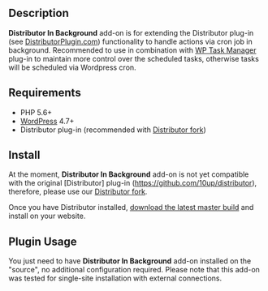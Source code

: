 ## Description

**Distributor In Background** add-on is for extending the Distributor plug-in (see [DistributorPlugin.com](https://distributorplugin.com)) 
functionality to handle actions via cron job in background. Recommended to use in combination with [WP Task Manager](https://github.com/NovemBit/wp-task-manager/tree/develop) plug-in 
 to maintain more control over the scheduled tasks, otherwise tasks will be scheduled via Wordpress cron.

## Requirements

* PHP 5.6+
* [WordPress](http://wordpress.org) 4.7+
* Distributor plug-in (recommended with [Distributor fork](https://github.com/NovemBit/distributor))

## Install

At the moment, **Distributor In Background** add-on is not yet compatible with the original [Distributor] plug-in 
(https://github.com/10up/distributor), therefore, please use our  [Distributor fork](https://github.com/NovemBit/distributor).

Once you have Distributor installed, [download the latest master build](https://github.com/NovemBit/distributor-in-background) 
and install on your website.

## Plugin Usage

You just need to have **Distributor In Background** add-on installed on the "source", no additional configuration required. 
Please note that this add-on was tested for single-site installation with external connections.
